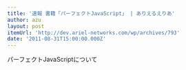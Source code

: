 ```yaml
---
title: '速報 書籍「パーフェクトJavaScript」 | ありえるえりあ'
author: azu
layout: post
itemUrl: 'http://dev.ariel-networks.com/wp/archives/793'
date: '2011-08-31T15:00:00.000Z'
---
```

パーフェクトJavaScriptについて
